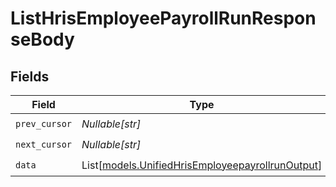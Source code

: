 # ListHrisEmployeePayrollRunResponseBody


## Fields

| Field                                                                                                | Type                                                                                                 | Required                                                                                             | Description                                                                                          |
| ---------------------------------------------------------------------------------------------------- | ---------------------------------------------------------------------------------------------------- | ---------------------------------------------------------------------------------------------------- | ---------------------------------------------------------------------------------------------------- |
| `prev_cursor`                                                                                        | *Nullable[str]*                                                                                      | :heavy_check_mark:                                                                                   | N/A                                                                                                  |
| `next_cursor`                                                                                        | *Nullable[str]*                                                                                      | :heavy_check_mark:                                                                                   | N/A                                                                                                  |
| `data`                                                                                               | List[[models.UnifiedHrisEmployeepayrollrunOutput](../models/unifiedhrisemployeepayrollrunoutput.md)] | :heavy_check_mark:                                                                                   | N/A                                                                                                  |